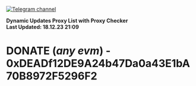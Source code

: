 [![Telegram channel](https://img.shields.io/endpoint?url=https://runkit.io/damiankrawczyk/telegram-badge/branches/master?url=https://t.me/n4z4v0d)](https://t.me/n4z4v0d) 

**Dynamic Updates Proxy List with Proxy Checker**  
**Last Updated: 18.12.23 21:09**

# DONATE (_any evm_) - 0xDEADf12DE9A24b47Da0a43E1bA70B8972F5296F2
